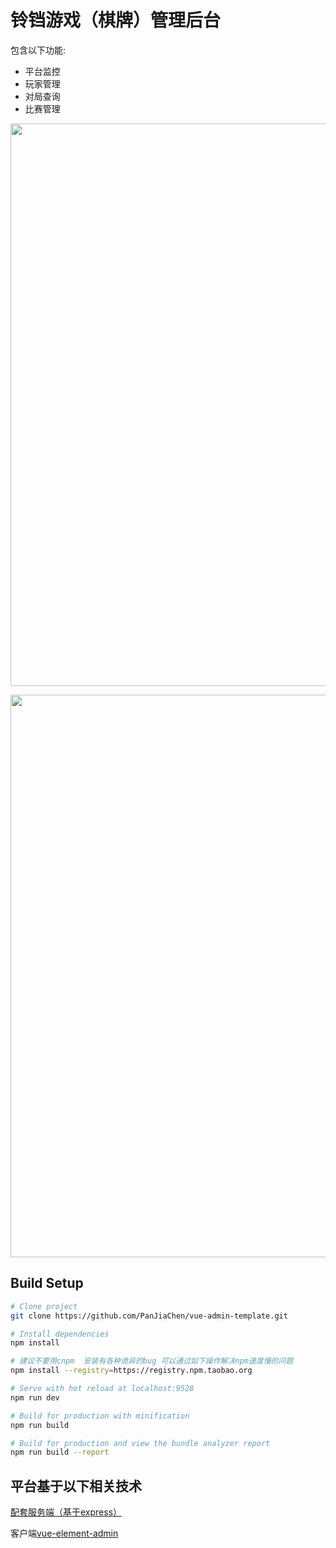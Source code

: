 # 铃铛游戏（棋牌）管理后台

包含以下功能:

- 平台监控
- 玩家管理
- 对局查询
- 比赛管理

<p>
<img width="900" src="https://raw.githubusercontent.com/huangtao/gameld-admin/master/static/sc1.png">
</p>
<p>
<img width="900" src="https://raw.githubusercontent.com/huangtao/gameld-admin/master/static/sc2.png">
</p>

## Build Setup

```bash
# Clone project
git clone https://github.com/PanJiaChen/vue-admin-template.git

# Install dependencies
npm install

# 建议不要用cnpm  安装有各种诡异的bug 可以通过如下操作解决npm速度慢的问题
npm install --registry=https://registry.npm.taobao.org

# Serve with hot reload at localhost:9528
npm run dev

# Build for production with minification
npm run build

# Build for production and view the bundle analyzer report
npm run build --report
```

## 平台基于以下相关技术

[配套服务端（基于express）](https://github.com/huangtao/admin-express)

客户端[vue-element-admin](https://github.com/PanJiaChen/vue-element-admin)

